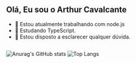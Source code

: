 ## Olá, Eu sou o Arthur Cavalcante



- 🔭 Estou atualmente trabalhando com node.js
- 🌱 Estudando TypeScript.
- 💬 Estou disposto a esclarecer qualquer dúvida.

##


![Anurag's GitHub stats](https://github-readme-stats.vercel.app/api?username=Linsarthur&show_icons=true&theme=dark)
![Top Langs](https://github-readme-stats.vercel.app/api/top-langs/?username=Linsarthur&layout=compact&theme=dark)

